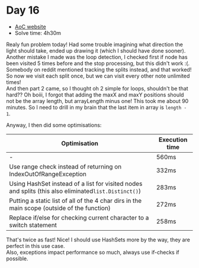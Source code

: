 # Day 16
- [AoC website](https://adventofcode.com/2023/day/16)
- Solve time: 4h30m

Realy fun problem today! Had some trouble imagining what direction the light should take, ended up drawing it (which I should have done sooner). Another mistake I made was the loop detection, I checked first if node has been visited 5 times before and the stop processing, but this didn't work :(. Somebody on reddit mentioned tracking the splits instead, and that worked! So now we visit each split once, but we can visit every other note unlimited times!  
And then part 2 came, so I thought oh 2 simple for loops, shouldn't be that hard?? Oh boiii, I forgot that adding the maxX and maxY positions should not be the array length, but arrayLength minus one! This took me about 90 minutes. So I need to drill in my brain that the last item in array is `length - 1`.  

Anyway, I then did some optimisations:

| Optimisation                                                                                         | Execution time |
|------------------------------------------------------------------------------------------------------|----------------|
| -                                                                                                    | 560ms          |
| Use range check instead of returning on IndexOutOfRangeException                                     | 332ms          |
| Using HashSet instead of a list for visited nodes and splits (this also eliminated`list.Distinct()`) | 283ms          |
| Putting a static list of all of the 4 char dirs in the main scope (outside of the function)          | 272ms          |
| Replace if/else for checking current character to a switch statement                                 | 258ms          |

That's twice as fast! Nice! I should use HashSets more by the way, they are perfect in this use case.  
Also, exceptions impact performance so much, always use if-checks if possible.
